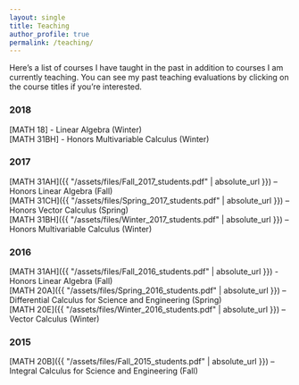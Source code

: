 ```yaml
---
layout: single
title: Teaching
author_profile: true
permalink: /teaching/
---
```


Here’s a list of courses I have taught in the past in addition to courses I am currently teaching.
You can see my past teaching evaluations by clicking on the course titles if you’re interested.

### 2018

[MATH 18] - Linear Algebra (Winter)  
[MATH 31BH] - Honors Multivariable Calculus (Winter)

### 2017

[MATH 31AH]({{ "/assets/files/Fall_2017_students.pdf" | absolute_url }}) – Honors Linear Algebra (Fall)  
[MATH 31CH]({{ "/assets/files/Spring_2017_students.pdf" | absolute_url }}) – Honors Vector Calculus (Spring)  
[MATH 31BH]({{ "/assets/files/Winter_2017_students.pdf" | absolute_url }}) – Honors Multivariable Calculus (Winter)

### 2016

[MATH 31AH]({{ "/assets/files/Fall_2016_students.pdf" | absolute_url }}) - Honors Linear Algebra (Fall)  
[MATH 20A]({{ "/assets/files/Spring_2016_students.pdf" | absolute_url }}) – Differential Calculus for Science and Engineering (Spring)  
[MATH 20E]({{ "/assets/files/Winter_2016_students.pdf" | absolute_url }}) – Vector Calculus (Winter)

### 2015

[MATH 20B]({{ "/assets/files/Fall_2015_students.pdf" | absolute_url }}) – Integral Calculus for Science and Engineering (Fall)